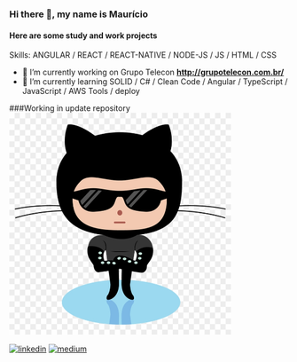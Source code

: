 ### Hi there 👋, my name is Maurício
####  Here are some study and work projects

Skills: ANGULAR / REACT / REACT-NATIVE / NODE-JS / JS / HTML / CSS

- 🔭 I’m currently working on Grupo Telecon **http://grupotelecon.com.br/**
- 🌱 I’m currently learning SOLID / C# / Clean Code / Angular / TypeScript / JavaScript / AWS Tools / deploy 


###Working in update repository
<img src="/2.png" width="400" height="400">


[<img src='https://cdn.jsdelivr.net/npm/simple-icons@3.0.1/icons/linkedin.svg' alt='linkedin' height='40' styles="color:#ccc">](https://www.linkedin.com/in/maurício-alexandre-barroso-7579a19a/)  [<img src='https://cdn.jsdelivr.net/npm/simple-icons@3.0.1/icons/medium.svg' alt='medium' height='40' styles="color:#ccc">](https://dev-mauricioalexandre.medium.com/)  

